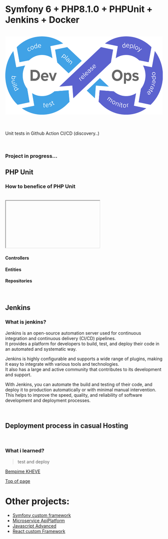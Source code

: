 # Symfony 6 + PHP8.1.0 + PHPUnit + Jenkins + Docker
<br/>
<div align="center"><img src="public/images/cicd-gotestr.png" height="250" alt="image"></div>



<br/>

<br/>

Unit tests in Github Action CI/CD (discovery..)
<br/>

<br/>

### Project in progress...

## PHP Unit

<h3> How to benefice of PHP Unit</h3>
<br>
<iframe>
    <p>
    PHPUnit is a testing framework for PHP programming language that provides a way to write unit tests for PHP code. It is an essential tool for developers who want to ensure that their PHP code is robust and reliable.
    Here are some reasons why you should consider using PHPUnit for your PHP projects:
    
    Automated Testing: PHPUnit provides a framework for automated testing that helps to ensure that your code is working as intended. By writing unit tests, you can verify that individual parts of your code are functioning correctly and can catch any potential issues early on.
    
    Regression Testing: PHPUnit makes it easy to perform regression testing. Regression testing involves running tests on code that was previously working to ensure that any changes made since the last testing phase have not caused any issues.
    
    Test-Driven Development (TDD): PHPUnit is often used in TDD, a development methodology that involves writing tests first and then writing code to pass those tests. This can help to ensure that code is well-designed, meets requirements, and is easy to maintain.
    
    Code Refactoring: PHPUnit can be used to test and validate code changes made during the refactoring process. By running tests, you can make sure that the code still works as intended after making changes.
    
    Overall, using PHPUnit can help to improve the quality of your PHP code by automating testing, catching issues early, and ensuring that your code meets requirements.
    </p>
</iframe>

#### Controllers

#### Entities

#### Repositories

<br>

## Jenkins

<h3> What is jenkins?</h3>
<p>
Jenkins is an open-source automation server used for continuous integration and continuous delivery (CI/CD) pipelines. <br>
It provides a platform for developers to build, test, and deploy their code in an automated and systematic way.<br>

Jenkins is highly configurable and supports a wide range of plugins, making it easy to integrate with various tools and technologies.<br> 
It also has a large and active community that contributes to its development and support.<br>

With Jenkins, you can automate the build and testing of their code, and deploy it to production automatically or with minimal manual intervention. This helps to improve the speed, quality, and reliability of software development and deployment processes.</p>

<br>

## Deployment process in casual Hosting 


<br/>

### What i learned?

> test and deploy
>
[Bempime KHEVE](https://www.linkedin.com/in/bempime-kheve/)<br/>

<a href="https://github.com/Juju075/symfony-devops#symfony-6--php810---phpunit--jenkins--docker">Top of page</a>

# Other projects:

<ul>
    <li><a href="https://github.com/Juju075/php_framework">Symfony custom framework</a></li>
    <li><a href="#">Microservice ApiPlatform</a></li>
    <li><a href="#">Javascript Advanced</a></li>
    <li><a href="#">React custom Framework</a></li>
</ul>

<br>

